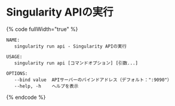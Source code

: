 # Singularity APIの実行

{% code fullWidth="true" %}
```
NAME:
   singularity run api - Singularity APIの実行

USAGE:
   singularity run api [コマンドオプション] [引数...]

OPTIONS:
   --bind value  APIサーバーのバインドアドレス（デフォルト：":9090"）
   --help, -h    ヘルプを表示
```
{% endcode %}